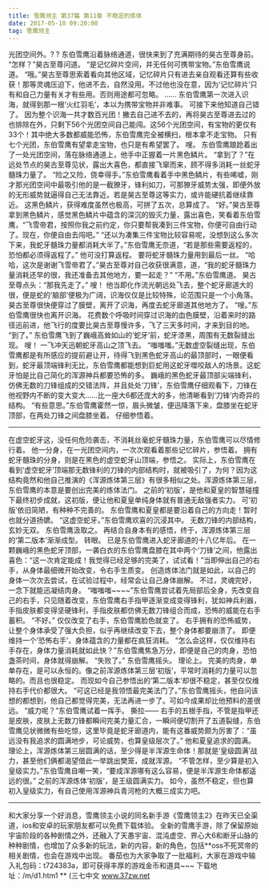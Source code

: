 ```yaml
---
title: 雪鹰领主 第37篇 第11章 不稳定的炼体
date: 2017-05-10 09:20:00
tag: 雪鹰领主
---
```


光团空间外。? ?
东伯雪鹰沿着脉络通道，很快来到了充满期待的昊古至尊身前。
“怎样？”昊古至尊问道。
“是记忆碎片空间，并无任何可携带宝物。”东伯雪鹰说道。
“哦。”昊古至尊思索着看向其他区域，记忆碎片只有进去亲自观看还算有些收获！那等灵魂压迫下，他进不去，自然没用。不过他也没在意，因为‘记忆碎片’只有和自己力量有关才有些用。否则用途都可忽略。
……
东伯雪鹰第一次进入识海，就得到那一根‘火红羽毛’，本以为携带宝物并非难事。
可接下来他知道自己错了。
因为整个识海一共才数百光团！撇去自己进不去的，再将昊古至尊进去过的也排除在外，只剩下56个光团空间自己能闯。这56个光团空间，有宝物的更仅有33个！其中绝大多数都威能恐怖，东伯雪鹰完全被横扫，根本拿不走宝物。
只有七个光团，东伯雪鹰有望拿走宝物，也只是有希望罢了。
嗖。
东伯雪鹰踉跄着出了一处光团空间，落在脉络通道上，他手中正握着一片黑色鳞片。
“拿到了？”在远处节点的昊古至尊见状，露出大喜色，都直接飞窜而来，顾不得多消耗一丝蛇牙髓珠力量了。
“险之又险，侥幸得手。”东伯雪鹰看着手中黑色鳞片，有些唏嘘，刚才那光团空间中最吸引他的是一截獠牙，锋利如刀，可那獠牙威势太强，即便外放的无形威势就逼得自己无法靠近。若是昊古至尊这等实力，或许能硬抗着继续靠近。
这黑色鳞片，获得难度虽然也极高，可拼了五次，总算成了。
“好。”昊古至尊拿到黑色鳞片，感觉黑色鳞片中蕴含的深沉的毁灭力量，露出喜色，笑看着东伯雪鹰，“飞雪帝君，按照你我之前约定，你只要帮我凑到三件宝物，你便可自由行动了。现在，你便自由去闯吧。”
“还以为凑集三件宝物比较容易呢，没想到这么多次下来，我蛇牙髓珠力量都消耗大半了。”东伯雪鹰无奈道，“若是那些需要返程的，恐怕都必须得返程了。”
他可没打算返程。
要将蛇牙髓珠力量用到最后一丝。
“哈哈，这次是谢谢飞雪帝君了。”昊古至尊对自己收获很满意，道，“我的蛇牙髓珠力量消耗还早的很，我还准备去其他地方，要一起走？”
“不用。”东伯雪鹰道。
昊古至尊点头：“那我先走了。”
嗖！
他当即化作流光朝远处飞去，整个蛇牙廊道大的很，便是蛇的‘脑部’便极为广阔，识海仅仅是比较特殊，论范围只是一个小角落。昊古至尊很快便穿过了膜壁，离开了识海，再度去蛇牙廊道其他地方了。
“嗖。”东伯雪鹰很快也离开识海。
花费数个呼吸时间穿过识海的血色膜壁，沿着来时的路径迅前进，他飞行的度要比昊古至尊慢许多，飞了三天多时间，才来到目的地。
“到了。”
东伯雪鹰飞到了巍峨高耸如山的‘蛇牙’前，蛇牙漆黑，周围有无数裂缝出现。
嗖！
一飞冲天迅朝蛇牙高山之顶飞去。
“嗤嗤嗤。”无数虚空裂缝出现，东伯雪鹰都是有所感应的提前避让开，待得飞到黑色蛇牙高山的最顶部时，一眼便看到，蛇牙最顶端锋利无比，东伯雪鹰都能想到巨蛇用这蛇牙噬咬敌人的场景。这蛇牙怕是比自己简化的浑源神兵都要恐怖的多。
巍峨的黑色蛇牙最顶部尖端锋利，仿佛无数的刀锋组成的交错法阵，并且处处‘刀锋’，东伯雪鹰仔细观看下，刀锋在他视野内不断的变大变大……比一座大6都还庞大的多，他清晰看到‘刀锋’内奇异的结构。
“有些意思。”东伯雪鹰霍然一惊，眉头微皱，便迅降落下来，盘膝坐在蛇牙顶部，在两处刀锋之间盘膝坐着。
仔细参悟着。
******
在虚空蛇牙这，没任何危险袭击，不消耗丝毫蛇牙髓珠力量，东伯雪鹰可以尽情修行着。
他一分身，在一光团空间内，一次次观看着那些记忆碎片，参悟着。
拥有蛇牙髓珠的分身，则是在黑色的虚空蛇牙山顶端，参悟之。
实际上，东伯雪鹰在看到‘虚空蛇牙’顶端那无数锋利的刀锋的内部结构时，就被吸引了，为何？因为这结构竟然和他自己推演的《浑源炼体第三层》有很多相似之处。浑源炼体第三层，东伯雪鹰的本意是要创出完美的炼体法门。
之前的‘初版’，是他和夏皇的智慧碰撞下最终初步成就，这初版，便让他和夏皇单纯身体就有普通无敌强者实力。
可‘初版’依旧简陋，有种种不完善的。
东伯雪鹰和夏皇都是要沿着自己的方向走！暂时也就分道扬镳。
“这虚空蛇牙。”东伯雪鹰欢喜的沉浸其中。
无数刀锋的内部结构，玄妙无双。
东伯雪鹰汲取之。
再结合自身本有的感悟，终于，浑源炼体第三层的‘第二版本’渐渐成型。
转眼。
已是东伯雪鹰进入蛇牙廊道的十八亿年后。
在一颗巍峨的黑色蛇牙顶部，一袭白衣的东伯雪鹰盘膝在其中两个‘刀锋’之间，他露出喜色：“这一次肯定能成！我觉得已经足够的完美了，试试看！”当即伸出自己的右手，从身体最细微开始改变，令右手生质变。
创造炼体法门就是如此，以自己的身体一次次去尝试，在试验过程中，经常会让自己身体崩解。
不过，灵魂完好，一念下就能迅凝结肉身。
“嗤嗤嗤~~~~”东伯雪鹰尝试着先局部后全身，先改变自己的右手，只见随着改变，东伯雪鹰右手指甲逐渐变成变得锋利，犹如神兵利器，手指皮肤都变得坚硬锋利，手指皮肤都仿佛无数刀锋组合而成，恐怖的威能在右手蓄积。
“不好。”
仅仅改变了右手，东伯雪鹰脸色就变了。
右手拥有的恐怖威势，让整个身体承受了强大负担，似乎再继续改变下去，整个身体都要崩溃了。
即便维持一个‘恐怖右手’，身体蕴含的力量都在疯狂消耗。
“怎么会这样，仅仅维持右手存在，身体力量消耗就如此快？”东伯雪鹰焦急万分，即便是自己的肉身，恐怕盏茶时间，身体就得崩解。
“失败了。”
东伯雪鹰摇头。
理论上。
完美的肉身，单单存在，是可以永恒的。像之前浑源炼体第三层‘初版’，平常时消耗的力量可以忽略的。而且也很稳定。
而现如今自己参悟出的‘第二版本’却很不稳定，甚至仅仅维持右手代价都很大。
“可这已经是我领悟最完美法门了。”东伯雪鹰摇头，他自问该想的都想到，他自己都觉得完美，无法再进一步了。可如今成果却比他预料的差很远。
“威力呢？”东伯雪鹰试着一挥手。
撕拉——
右手的五根手指，不管是指甲还是皮肤，皮肤上无数刀锋都瞬间完美力量汇合，一瞬间便切割开了五道裂缝，东伯雪鹰见状微微有些吃惊，这里毕竟是蛇牙廊道内，能有这番威势颇为厉害了：“虽远没有我追求的圆满地步，可论威势，也算皇级层次了。”
他和夏皇追求的圆满。
理论上，浑源炼体第三层圆满的话，至少得是半浑源生命体！那就是‘皇级圆满’战力，甚至他们俩都渴望借此一举跳出樊笼，成就浑源。
“不管怎样，至少算是初入皇级实力。”东伯雪鹰自嘲一笑，“要成浑源哪有这么容易，便是半浑源生命体都遥远的很。”
之前的浑源炼体‘初版’，是王级圆满实力。
如今，虽然不稳定，但也算初入皇级实力，有自己使用浑源神兵青河枪的大概三成实力吧。
******
和大家分享一个好消息，雪鹰领主小说的同名新手游《雪鹰领主2》在昨天已全渠道，ios和安卓的玩家朋友都可以免费下载体验。
全新的雪鹰手游，除了保留原始宇宙阶段的各种剧情之外，还融入了天愚宇宙、混沌虚空、界心大6和断牙山脉的种种剧情，也增加了众多新的玩法，新的内容，新的角色，包括**oss不死冥帝的相关剧情，也会在游戏中出现。
番茄也为大家争取了一批福利，大家在游戏中输入礼包码：t724383a，即可获得丰厚的游戏金币和道具~~~
下载地址：/m/d1.htm1
**
(三七中文 www.37zw.net
